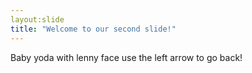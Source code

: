 ```yaml
---
layout:slide
title: "Welcome to our second slide!"
---
```

Baby yoda with lenny face
use the left arrow to go back!
